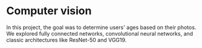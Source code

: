# Computer vision

In this project, the goal was to determine users' ages based on their photos. We explored fully connected networks, convolutional neural networks, and classic architectures like ResNet-50 and VGG19.
